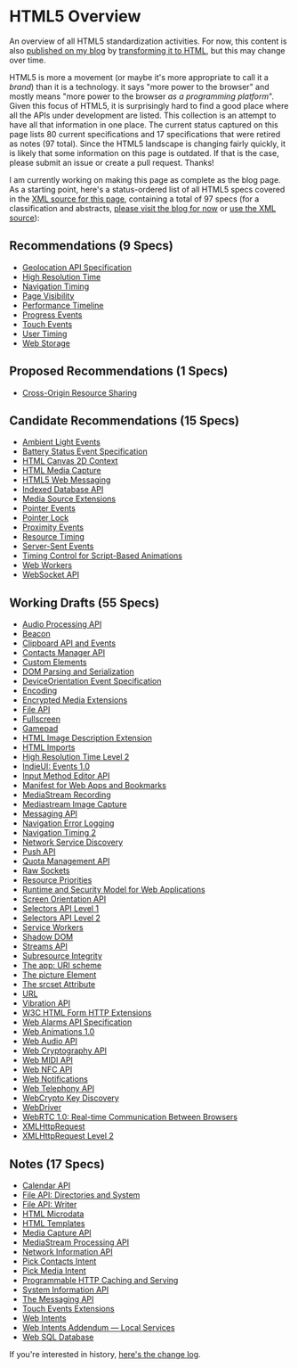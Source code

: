 HTML5 Overview
==============

An overview of all HTML5 standardization activities. For now, this content is also [published on my blog](http://dret.typepad.com/dretblog/html5-api-overview.html) by [transforming it to HTML](xml2html.xsl), but this may change over time.

HTML5 is more a movement (or maybe it's more appropriate to call it a *brand*) than it is a technology. it says "more power to the browser" and mostly means "more power to the browser *as a programming platform*". Given this focus of HTML5, it is surprisingly hard to find a good place where all the APIs under development are listed. This collection is an attempt to have all that information in one place. The current status captured on this page lists 80 current specifications and 17 specifications that were retired as notes (97 total). Since the HTML5 landscape is changing fairly quickly, it is likely that some information on this page is outdated. If that is the case, please submit an issue or create a pull request. Thanks!

I am currently working on making this page as complete as the blog page. As a starting point, here's a status-ordered list of all HTML5 specs covered in the [XML source for this page](html5.xml), containing a total of 97 specs (for a classification and abstracts, [please visit the blog for now](http://dret.typepad.com/dretblog/html5-api-overview.html) or [use the XML source](html5.xml)):


Recommendations (9 Specs)
----------------

* [Geolocation API Specification](http://www.w3.org/TR/geolocation-API "This specification defines an API that provides scripted access to geographical location information associated with the hosting device.")
* [High Resolution Time](http://www.w3.org/TR/hr-time "This specification defines a JavaScript interface that provides the current time in sub-millisecond resolution and such that it is not subject to system clock skew or adjustments.")
* [Navigation Timing](http://www.w3.org/TR/navigation-timing "This specification defines an interface for web applications to access timing information related to navigation and elements.")
* [Page Visibility](http://www.w3.org/TR/page-visibility "This specification defines a means for site developers to programmatically determine the current visibility state of the page in order to develop power and CPU efficient web applications.")
* [Performance Timeline](http://www.w3.org/TR/performance-timeline "This specification defines an interface for web applications to access timing information related to navigation and elements.")
* [Progress Events](http://www.w3.org/TR/progress-events "The Progress Events specification defines an event interface that can be used for measuring progress; e.g. HTTP entity body transfers. This specification is primarily meant to be used by other specifications.")
* [Touch Events](http://www.w3.org/TR/touch-events "The Touch Events specification defines a set of low-level events that represent one or more points of contact with a touch-sensitive surface, and changes of those points with respect to the surface and any DOM elements displayed upon it (e.g. for touch screens) or associated with it (e.g. for drawing tablets without displays). It also addresses pen-tablet devices, such as drawing tablets, with consideration toward stylus capabilities.")
* [User Timing](http://www.w3.org/TR/user-timing "This specification defines an interface to help web developers measure the performance of their applications by giving them access to high precision timestamps.")
* [Web Storage](http://www.w3.org/TR/webstorage "This specification defines an API for persistent data storage of key-value pair data in Web clients.")

Proposed Recommendations (1 Specs)
----------------

* [Cross-Origin Resource Sharing](http://www.w3.org/TR/cors "This document defines a mechanism to enable client-side cross-origin requests. Specifications that enable an API to make cross-origin requests to resources can use the algorithms defined by this specification. If such an API is used on http://example.org resources, a resource on http://hello-world.example can opt in using the mechanism described by this specification (e.g., specifying Access-Control-Allow-Origin: http://example.org as response header), which would allow that resource to be fetched cross-origin from http://example.org.")

Candidate Recommendations (15 Specs)
----------------

* [Ambient Light Events](http://www.w3.org/TR/ambient-light "This specification defines a means to receive events that correspond to a light sensor detecting the presence of a light.")
* [Battery Status Event Specification](http://www.w3.org/TR/battery-status "This specification defines a new DOM event type that provides information about the battery status of the hosting device and associated auxiliary devices.")
* [HTML Canvas 2D Context](http://www.w3.org/TR/2dcontext "This specification defines the 2D Context for the HTML canvas element. The 2D Context provides objects, methods, and properties to draw and manipulate graphics on a canvas drawing surface.")
* [HTML Media Capture](http://www.w3.org/TR/html-media-capture "This specification defines HTML form enhancements that provide access to the audio, image and video capture capabilities of the device.")
* [HTML5 Web Messaging](http://www.w3.org/TR/webmessaging "This specification defines two mechanism for communicating between browsing contexts in HTML documents.")
* [Indexed Database API](http://www.w3.org/TR/IndexedDB "This document defines APIs for a database of records holding simple values and hierarchical objects. Each record consists of a key and some value. Moreover, the database maintains indexes over records it stores. An application developer directly uses an API to locate records either by their key or by using an index. A query language can be layered on this API. An indexed database can be implemented using a persistent B-tree data structure.")
* [Media Source Extensions](http://www.w3.org/TR/media-source "This specification extends HTMLMediaElement to allow JavaScript to generate media streams for playback. Allowing JavaScript to generate streams facilitates a variety of use cases like adaptive streaming and time shifting live streams. ")
* [Pointer Events](http://www.w3.org/TR/pointerevents "This document defines events and related interfaces for handling hardware agnostic pointer input from devices like a mouse, pen, or touchscreen. For compatibility with existing mouse-based content, this specification also describes a mapping to fire DOM3 Mouse Events for pointer device types other than mouse.")
* [Pointer Lock](http://www.w3.org/TR/pointerlock "This specification defines an API that provides scripted access to raw mouse movement data while locking the target of mouse events to a single element and removing the cursor from view. This is an essential input mode for certain classes of applications, especially first person perspective 3D applications and 3D modelling software.")
* [Proximity Events](http://www.w3.org/TR/proximity "This specification defines a means to receive events that correspond to a proximity sensor detecting the presence of a physical object. ")
* [Resource Timing](http://www.w3.org/TR/resource-timing "This specification defines an interface for web applications to access timing information related to HTML elements.")
* [Server-Sent Events](http://www.w3.org/TR/eventsource "This specification defines an API for opening an HTTP connection for receiving push notifications from a server in the form of DOM events. The API is designed such that it can be extended to work with other push notification schemes such as Push SMS.")
* [Timing Control for Script-Based Animations](http://www.w3.org/TR/animation-timing "This document defines an API web page authors can use to write script-based animations where the user agent is in control of limiting the update rate of the animation. The user agent is in a better position to determine the ideal animation rate based on whether the page is currently in a foreground or background tab, what the current load on the CPU is, and so on. Using this API should therefore result in more appropriate utilization of the CPU by the browser.")
* [Web Workers](http://www.w3.org/TR/workers "This specification defines an API that allows Web application authors to spawn background workers running scripts in parallel to their main page. This allows for thread-like operation with message-passing as the coordination mechanism.")
* [WebSocket API](http://www.w3.org/TR/websockets "This specification defines an API that enables Web pages to use the WebSocket protocol (defined by the IETF) for two-way communication with a remote host.")

Working Drafts (55 Specs)
----------------

* [Audio Processing API](http://www.w3.org/TR/audioproc "This specification introduces and compares two client-side APIs for processing and synthesizing real-time audio streams in the browser.")
* [Beacon](http://www.w3.org/TR/beacon "This specification defines an interoperable means for site developers to asynchronously transfer data from the user agent to a web server, with the user agent taking the responsibility to eventually send the data.")
* [Clipboard API and Events](http://www.w3.org/TR/clipboard-apis "This document describes APIs for clipboard operations such as copy, cut and paste in web applications.")
* [Contacts Manager API](http://www.w3.org/TR/contacts-manager-api "This specification defines a System Level API which offers a simple interface to manage user's contacts stored in the system's address book. A typical use case of the Contacts API is the implementation of an application to manage said address book.")
* [Custom Elements](http://www.w3.org/TR/custom-elements "This specification describes the method for enabling the author to define and use new types of DOM elements in a document.")
* [DOM Parsing and Serialization](http://www.w3.org/TR/domparsing "This specification defines various APIs for programmatic access to HTML and generic XML parsers by web applications for use in parsing and serializing DOM nodes.")
* [DeviceOrientation Event Specification](http://www.w3.org/TR/orientation-event "This specification defines several new DOM event types that provide information about the physical orientation and motion of a hosting device.")
* [Encoding](http://www.w3.org/TR/encoding "While encodings have been defined to some extent, implementations have not always implemented them in the same way, have not always used the same labels, and often differ in dealing with undefined and former proprietary areas of encodings. This specification attempts to fill those gaps so that new implementations do not have to reverse engineer encoding implementations of the market leaders and existing implementations can converge.")
* [Encrypted Media Extensions](http://www.w3.org/TR/encrypted-media "This proposal extends HTMLMediaElement providing APIs to control playback of protected content. The API supports use cases ranging from simple clear key decryption to high value video (given an appropriate user agent implementation). License/key exchange is controlled by the application, facilitating the development of robust playback applications supporting a range of content decryption and protection technologies. This specification does not define a content protection or Digital Rights Management system. Rather, it defines a common API that may be used to discover, select and interact with such systems as well as with simpler content encryption systems. Implementation of Digital Rights Management is not required for compliance with this specification: only the simple clear key system is required to be implemented as a common baseline. The common API supports a simple set of content encryption capabilities, leaving application functions such as authentication and authorization to page authors. This is achieved by requiring content protection system-specific messaging to be mediated by the page rather than assuming out-of-band communication between the encryption system and a license or other server.")
* [File API](http://www.w3.org/TR/FileAPI "This specification provides an API for representing file objects in web applications, as well as programmatically selecting them and accessing their data.")
* [Fullscreen](http://www.w3.org/TR/fullscreen "Fullscreen defines the fullscreen API for the web platform.")
* [Gamepad](http://www.w3.org/TR/gamepad "The Gamepad specification defines a low-level interface that represents gamepad devices.")
* [HTML Image Description Extension](http://www.w3.org/TR/html-longdesc "This specification defines a longdesc attribute to link extended descriptions with images in HTML5-based content.")
* [HTML Imports](http://www.w3.org/TR/html-imports "HTML Imports are a way to include and reuse HTML documents in other HTML documents.")
* [High Resolution Time Level 2](http://www.w3.org/TR/hr-time-2 "This specification defines a JavaScript interface that provides the current time in sub-millisecond resolution and such that it is not subject to system clock skew or adjustments.")
* [IndieUI: Events 1.0](http://www.w3.org/TR/ime-api "IndieUI: Events 1.0 is an abstraction between physical, device-specific user interaction events and inferred user intent such as scrolling or changing values. This provides an intermediate layer between device- and modality-specific user interaction events, and the basic user interface functionality used by web applications. IndieUI: Events focuses on granular user interface interactions such as scrolling the view, canceling an action, changing the value of a user input widget, selecting a range, placing focus on an object, etc. Implementing platforms will combine modality-specific user input, user idiosyncratic heuristics to determine the specific corresponding Indie UI event, and send that to the web application in addition to the modality-specific input such as mouse or keyboard events, should applications wish to process it.")
* [Input Method Editor API](http://www.w3.org/TR/indie-ui-events "This specification defines an ”IME API” that provides Web applications with scripted access to an IME (input-method editor) associated with a hosting user agent. This IME API includes: an InputMethodContext interface, which provides methods to retrieve detailed data from an in-progress IME composition; and a Composition dictionary, which represents read-only attributes about the current composition, such as the actual text and its style. This API is designed to be used in conjunction with DOM events.")
* [Manifest for Web Apps and Bookmarks](http://www.w3.org/TR/appmanifest "This specification defines a manifest, which provides developers with a centralized place to put metadata about a web application. This includes, amongst other things, the ability to specify the name of the web application, links to icons, as well as the preferred URL at which the web application should open when it is launched by the user. With this metadata, user agents can provide, for example, enhanced bookmarking capabilities such as being able to add a web application to the homescreen of a device - as well as the various icons needed to effectively integrate with an OS's task switcher and system preferences. The specification also defines an API to enable bookmarking from within a document, as well as a means to check if an application is running in a special mode called ”standalone”. This specification also defines the manifest link type, which provides a declarative means for a web document to be associated with a manifest.")
* [MediaStream Recording](http://www.w3.org/TR/mediastream-recording "This document defines a recording API for use with MediaStreams as defined in Media Capture and Streams.")
* [Mediastream Image Capture](http://www.w3.org/TR/image-capture "This document specifies the takePhoto() and getFrame() methods, and corresponding camera settings for use with MediaStreams as defined in Media Capture and Streams.")
* [Messaging API](http://www.w3.org/TR/messaging "This specification defines a System Level API which offers a simple interface to get access to mobile messaging services. A typical use case of the Messaging API is the implementation of a messaging client application that allows the user to send SMS and MMS messages as well as to access and manage the received SMS and MMS messages.")
* [Navigation Error Logging](http://www.w3.org/TR/navigation-error-logging "This specification defines an interface to store and retrieve error data related to the previous navigations of a document.")
* [Navigation Timing 2](http://www.w3.org/TR/navigation-timing-2 "This specification defines a unified interface to store and retrieve high resolution performance metric data related to the navigation of a document.")
* [Network Service Discovery](http://www.w3.org/TR/discovery-api "This specification defines a mechanism for an HTML document to discover and subsequently communicate with HTTP-based services advertised via common discovery protocols within the current network.")
* [Push API](http://www.w3.org/TR/push-api "This specification defines a ”Push API” that provides webapps with scripted access to server-sent notifications, for simplicity referred to here as push notifications, as delivered by push services. Push services are a way for application servers to send messages to webapps, whether or not the webapp is active in a browser window. Push notifications may be delivered via various methods, either via standardized protocols (e.g. Server-Sent Events, the GSM Short Message Service, SIP MESSAGE, or OMA Push), or via browser-specific methods. The specific method to be used by a webapp is either selected by the user through a push service extension, or by the browser. The Push API is defined to promote compatibility with any delivery method.")
* [Quota Management API](http://www.w3.org/TR/quota-api "This specification defines an API to manage usage and availability of local storage resources, and defines a means by which a user agent (UA) may grant Web applications permission to use more local space, temporarily or persistently, via various different storage APIs.")
* [Raw Sockets](http://www.w3.org/TR/raw-sockets "This API provides interfaces to raw UDP sockets, TCP client sockets and TCP server sockets.")
* [Resource Priorities](http://www.w3.org/TR/resource-priorities "This specification defines a means for site developers to programmatically give the User Agent hints on the download priority of a resource. This will allow User Agents to more efficiently manage the order in which resources are downloaded.")
* [Runtime and Security Model for Web Applications](http://www.w3.org/TR/runtime "This document specifies a runtime and security model for Web Applications. It describes how an application is defined through an application manifest, and how it can be installed, updated and packaged. It also specifies how such an application can be put into the background, be put back in the foreground or woken up. Finally, the document describes the security model for such applications. This includes the permission model and the different security rules that would apply.")
* [Screen Orientation API](http://www.w3.org/TR/screen-orientation "The Screen Orientation API's goal is to provide an interface for web applications to be able to read the screen orientation state, to be informed when this state changes and to be able to lock the screen orientation to a specific state.")
* [Selectors API Level 1](http://www.w3.org/TR/selectors-api "The Selectors API specification defines methods for retrieving Element nodes from the DOM by matching against a group of selectors.")
* [Selectors API Level 2](http://www.w3.org/TR/selectors-api2 "The Selectors API specification defines methods for retrieving element nodes from the DOM by matching against a group of selectors, and for testing if a given element matches a particular selector.")
* [Service Workers](http://www.w3.org/TR/service-workers "This specification describes a method that enables applications to take advantage of persistent background processing, including hooks to enable bootstrapping of web applications while offline. The core of this system is an event-driven Web Worker, which responds to events dispatched from documents and other sources. A system for managing installation, versions, and upgrades is provided. The Service Worker is a generic entry point for event-driven background processing in the Web Platform that is extensible by other specifications.")
* [Shadow DOM](http://www.w3.org/TR/shadow-dom "This specification describes a method of establishing and maintaining functional boundaries between DOM trees and how these trees interact with each other within a document, thus enabling better functional encapsulation within the DOM.")
* [Streams API](http://www.w3.org/TR/streams-api "This specification provides an API for representing binary data in web applications as a Stream object, as well as programmatically building and reading its contents. This includes: A Stream interface, which represents a sequence of data that can be read over time; A StreamReader interface, which provides methods to read the contents of a Stream as a Blob, DataURL, ArrayBuffer, or as Text; A StreamBuilder interface, which allows for creating a new Stream whose contents is read from an internal buffer that was made by appending Text, Blobs, or ArrayBuffers; Extensions to XmlHttpRequest to add support for upload and download of a Stream; Extensions to createObjectURL and revokeObjectURL to add support for Stream. Additionally, this specification defines objects to be used within threaded web applications for the synchronous reading of a Stream. This API is designed to be used in conjunction with other APIs and elements on the web platform, notably: File, XMLHttpRequest (e.g. with an overloaded send() method and response object for Stream objects), postMessage, and Web Workers.")
* [Subresource Integrity](http://www.w3.org/TR/SRI "This specification defines a mechanism by which user agents may verify that a fetched resource has been delivered without unexpected manipulation.")
* [The app: URI scheme](http://www.w3.org/TR/app-uri "This specification defines the app: URI scheme and rules for dereferencing an app: URI, which can be used to address resources inside a package (e.g., a packaged application). The dereferencing model relies on HTTP semantics to return resources in a manner akin to a HTTP GET request. Doing so allows this URI scheme to be used with other technologies that rely on HTTP responses to function as intended, such as XmlHttpRequest.")
* [The picture Element](http://www.w3.org/TR/html-picture-element "The picture element is an image container whose source content is determined by one or more CSS media queries.")
* [The srcset Attribute](http://www.w3.org/TR/html-srcset "When authors adapt their sites for high-resolution displays, they often need to be able to use different assets representing the same image. We address this need for adaptive, bitmapped content images by adding a srcset attribute to the img element.")
* [URL](http://www.w3.org/TR/url "This specification defines the term URL, various algorithms for dealing with URLs, and an API for constructing, parsing, and resolving URLs.")
* [Vibration API](http://www.w3.org/TR/vibration "This specification defines an API that provides access to the vibration mechanism of the hosting device. Vibration is a form of tactile feedback.")
* [W3C HTML Form HTTP Extensions](http://www.w3.org/TR/form-http-extensions "This is an addendum to the specification of HTML5 forms extending the abilities of configuring HTTP requests through HTML markup. This document has been developed as a result of work contributed in addressing HTML WG ISSUE-195: Enhance http request generation from forms.")
* [Web Alarms API Specification](http://www.w3.org/TR/web-alarms "This specification defines a System Level API to provide access to the device alarm settings, which can schedule a notification or for an application to be started at a specific time. For example, some applications like alarm-clock, calendar or auto-update might need to utilize Alarm API to trigger particular device behaviors at specified time points.")
* [Web Animations 1.0](http://www.w3.org/TR/web-animations "This specification defines a model for synchronization and timing of changes to the presentation of a Web page. This specification also defines an application programming interface for interacting with this model and it is expected that further specifications will define declarative means for exposing these features.")
* [Web Audio API](http://www.w3.org/TR/webaudio "This specification describes a high-level JavaScript API for processing and synthesizing audio in web applications. The primary paradigm is of an audio routing graph, where a number of AudioNode objects are connected together to define the overall audio rendering. The actual processing will primarily take place in the underlying implementation (typically optimized Assembly/C/C++ code), but direct JavaScript processing and synthesis is also supported. This API is designed to be used in conjunction with other APIs and elements on the web platform, notably: XMLHttpRequest (using the responseType and response attributes). For games and interactive applications, it is anticipated to be used with the canvas 2D and WebGL 3D graphics APIs.")
* [Web Cryptography API](http://www.w3.org/TR/WebCryptoAPI "This specification describes a JavaScript API for performing basic cryptographic operations in web applications, such as hashing, signature generation and verification, and encryption and decryption. Additionally, it describes an API for applications to generate and/or manage the keying material necessary to perform these operations. Uses for this API range from user or service authentication, document or code signing, and the confidentiality and integrity of communications.")
* [Web MIDI API](http://www.w3.org/TR/webmidi " Some user agents have connected music devices, such as synthesizers, keyboard and other controllers, and drum machines. The widely adopted Musical Instrument Digital Interface (MIDI) protocol enables electronic musical instruments, controllers and computers to communicate and synchronize with each other. MIDI does not transmit audio signals: instead, it sends event messages about musical notes, controller signals for parameters such as volume, vibrato and panning, cues and clock signals to set the tempo, and system-specific MIDI communications (e.g. to remotely store synthesizer-specific patch data). This same protocol has become a standard for non-musical uses, such as show control, lighting and special effects control. This specification defines an API supporting the MIDI protocol, enabling web applications to enumerate and select MIDI input and output devices on the client system and send and receive MIDI messages. It is intended to enable non-music MIDI applications as well as music ones, by providing low-level access to the MIDI devices available on the users' systems. At the same time, the Web MIDI API is not intended to become a semantic controller platform; it is designed to expose the mechanics of MIDI input and output interfaces, and the practical aspects of sending and receiving MIDI messages, without identifying what those actions might mean semantically. To some users, ”MIDI” has become synonymous with Standard MIDI Files and General MIDI. That is not the intent of this API; the use case of simply playing back a .SMF file is not within the purview of this specification (it could be considered a different format to be supported by the HTML5 <audio> element, for example). The Web MIDI API is intended to enable direct access to devices that respond to MIDI - external synthesizers or lighting systems, for example, or even the software synthesizers that are built in to many common operating systems. The Web MIDI API is also explicitly designed to enable a new class of applications on the web that can respond to MIDI controller inputs - using external hardware controllers with physical buttons, knobs and sliders (as well as musical controllers like keyboard, guitar or wind instrument controllers) to control web applications. The Web MIDI API is also expected to be used in conjunction with other APIs and elements of the web platform, notably the Web Audio API and High-Resolution Time. This API is also intended to be familiar to users of MIDI APIs on other systems, such as Apple's CoreMIDI and Microsoft's Windows MIDI API.")
* [Web NFC API](http://www.w3.org/TR/nfc "Near Field Communication (NFC) is an international standard (ISO/IEC 18092) that specifies an interface and protocol for simple wireless interconnection of closely coupled devices operating at 13.56 MHz. There are three groups of application scenarios for NFC: The first one is to hold a device close to a wireless tag to exchange some digital information or data; The second is to hold two devices close to each other in order to exchange some information or data between them; The third one is to make payments by holding mobile phones close to point of sales terminals instead of swiping smart cards. NFC enables wireless communication between two devices at close proximity, usually less than a few centimeters.")
* [Web Notifications](http://www.w3.org/TR/notifications "This document defines an API for displaying simple notifications to the user.")
* [Web Telephony API](http://www.w3.org/TR/telephony "This specification defines an API to manage telephone calls. A typical use case of the Web Telephony API is the implementation of a 'Dialer' application supporting multiparty calls and multiple telephony services. A minimal structure for call history items is also defined.")
* [WebCrypto Key Discovery](http://www.w3.org/TR/webcrypto-key-discovery "This specification describes a JavaScript API for discovering named, origin-specific pre-provisioned cryptographic keys for use with the Web Cryptography API. Pre-provisioned keys are keys which have been made available to the UA by means other than the generation, derivation, imporation functions of the Web Cryptography API. Origin-specific keys are keys that are available only to a specified origin. Named keys are identified by a name assumed to be known to the origin in question and provisioned with the key itself.")
* [WebDriver](http://www.w3.org/TR/webdriver "This specification defines the WebDriver API, a platform-and language-neutral interface that allows programs or scripts to introspect into, and control the behaviour of, a web browser. The WebDriver API is primarily intended to allow developers to write tests that automate a browser from a separate controlling process, but may also be implemented in such a way as to allow in-browser scripts to control a browser. The WebDriver API is defined by a set of interfaces to discover and manipulate DOM elements on a page, and to control the behaviour of the containing browser. This specification also includes a non-normative reference useful for browser vendors.")
* [WebRTC 1.0: Real-time Communication Between Browsers](http://www.w3.org/TR/webrtc "This document defines a set of ECMAScript APIs in WebIDL to allow media to be sent over the network to another browser or device implementing the appropriate set of real-time protocols, and media to be received from another browser or device. This specification is being developed in conjunction with a protocol specification developed by the IETF RTCWEB group and an API specification to get access to local media devices developed by the Media Capture Task Force.")
* [XMLHttpRequest](http://www.w3.org/TR/XMLHttpRequest "The XMLHttpRequest specification defines an API that provides scripted client functionality for transferring data between a client and a server.")
* [XMLHttpRequest Level 2](http://www.w3.org/TR/XMLHttpRequest2 "The XMLHttpRequest Level 2 specification enhances the XMLHttpRequest object with new features, such as cross-origin requests, progress events, and the handling of byte streams for both sending and receiving.")

Notes (17 Specs)
----------------

* [Calendar API](http://www.w3.org/TR/calendar-api "The Calendar API defines the high-level interfaces required to obtain read access to a user's calendaring service.")
* [File API: Directories and System](http://www.w3.org/TR/file-system-api "This specification defines an API to navigate file system hierarchies, and defines a means by which a user agent may expose sandboxed sections of a user's local filesystem to web applications. It builds on File API: Writer, which in turn built on File API, each adding a different kind of functionality.")
* [File API: Writer](http://www.w3.org/TR/file-writer-api "This specification defines an API for writing to files from web applications. This API is designed to be used in conjunction with, and depends on definitions in, other APIs and elements on the web platform. Most relevant among these are File API and Web Workers.")
* [HTML Microdata](http://www.w3.org/TR/microdata "This specification defines the HTML microdata mechanism. This mechanism allows machine-readable data to be embedded in HTML documents in an easy-to-write manner, with an unambiguous parsing model. It is compatible with numerous other data formats including RDF and JSON.")
* [HTML Templates](http://www.w3.org/TR/html-templates "This specification describes a method for declaring inert DOM subtrees in HTML and manipulating them to instantiate document fragments with identical contents.")
* [Media Capture API](http://www.w3.org/TR/media-capture-api "This specification defines an Application Programming Interface (API) that provides access to the audio, image and video capture capabilities of the device.")
* [MediaStream Processing API](http://www.w3.org/TR/streamproc "A number of existing or proposed features for the Web platform deal with continuous real-time media: HTML media elements, Synchronization of multiple HTML media elements (e.g. proposed HTML MediaController), Capture and recording of local audio and video input (e.g. proposed HTML Streams), Peer-to-peer streaming of audio and video streams (e.g. proposed WebRTC and HTML Streams), and Advanced audio APIs that allow complex mixing and effects processing (e.g. Mozilla's AudioData, Chrome's AudioNode). Many use-cases require these features to work together. This proposal makes HTML Streams the foundation for integrated Web media processing by creating a mixing and effects processing API for HTML Streams.")
* [Network Information API](http://www.w3.org/TR/netinfo-api "The Network Information API provides an interface for web applications to access the underlying connection information of the device.")
* [Pick Contacts Intent](http://www.w3.org/TR/contacts-api "The Pick Contacts Intent defines a Web Intent that enables access to a user's address book service from inside a Web application. It defines both an Intent action/type pair that selects this operation, and the format of the contacts data that is returned by services implementing this specification.")
* [Pick Media Intent](http://www.w3.org/TR/gallery "The Pick Media Intent defines a Web Intent that enables access to a user's media gallery from inside a Web application. It defines both an Intent action/type pair that selects this operation, and the format of the media data that is returned by services implementing this specification. ")
* [Programmable HTTP Caching and Serving](http://www.w3.org/TR/DataCache "This document defines APIs for off-line serving of requests to HTTP resources using static and dynamic responses. It extends the function of application caches defined in HTML5.")
* [System Information API](http://www.w3.org/TR/system-info-api "This specification defines an API to provide Web applications with access to various properties of the system which they are running on. Specifically, properties pertaining to the device hardware are addressed. Examples include battery status, current network bandwidth. Additionally, some of those properties offer access to the environment around the device, such as ambient brightness or atmospheric pressure.")
* [The Messaging API](http://www.w3.org/TR/messaging-api "This specification defines an API that provides access to messaging functionality in the device, including SMS, MMS and email.")
* [Touch Events Extensions](http://www.w3.org/TR/touch-events-extensions "This document defines extensions to the Touch Events specification that have been implemented by one or more browsers. We recommend that user agents implement the Touch Events Recommendation and/or the newer Pointer Events specification instead. This document is no longer being developed.")
* [Web Intents](http://www.w3.org/TR/web-intents "This specification defines a service discovery and light-weight RPC mechanism for web apps called Web Intents. This document defines DOM interfaces and markup used by client and service pages to create, receive, and reply to Web Intents messages, and the procedures the User Agent carries out to facilitate that process.")
* [Web Intents Addendum — Local Services](http://www.w3.org/TR/webintents-local-services "This specification is an addendum to Web Intents, that defines how Web Intents enabled User Agents can discover and communicate with local Web Intents Services.")
* [Web SQL Database](http://www.w3.org/TR/webdatabase "This specification defines an API for storing data in databases that can be queried using a variant of SQL.")


If you're interested in history, [here's the change log](history.md).
